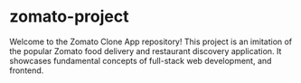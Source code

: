 # zomato-project
Welcome to the Zomato Clone App repository! This project is an imitation of the popular Zomato food delivery and restaurant discovery application. It showcases fundamental concepts of full-stack web development, and frontend.
